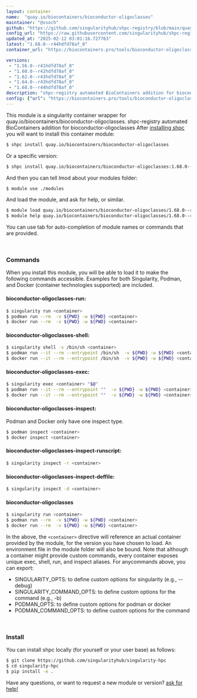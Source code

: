 ```yaml
---
layout: container
name:  "quay.io/biocontainers/bioconductor-oligoclasses"
maintainer: "@vsoch"
github: "https://github.com/singularityhub/shpc-registry/blob/main/quay.io/biocontainers/bioconductor-oligoclasses/container.yaml"
config_url: "https://raw.githubusercontent.com/singularityhub/shpc-registry/main/quay.io/biocontainers/bioconductor-oligoclasses/container.yaml"
updated_at: "2025-02-12 03:01:16.727763"
latest: "1.68.0--r44hdfd78af_0"
container_url: "https://biocontainers.pro/tools/bioconductor-oligoclasses"

versions:
 - "1.56.0--r41hdfd78af_0"
 - "1.60.0--r42hdfd78af_0"
 - "1.62.0--r43hdfd78af_0"
 - "1.64.0--r43hdfd78af_0"
 - "1.68.0--r44hdfd78af_0"
description: "shpc-registry automated BioContainers addition for bioconductor-oligoclasses"
config: {"url": "https://biocontainers.pro/tools/bioconductor-oligoclasses", "maintainer": "@vsoch", "description": "shpc-registry automated BioContainers addition for bioconductor-oligoclasses", "latest": {"1.68.0--r44hdfd78af_0": "sha256:467e8fa60969922bfa7b9e08ed38c209f4ed8d98bdcbe598badd65546615f92d"}, "tags": {"1.56.0--r41hdfd78af_0": "sha256:4234faac6dde4903be27ee1bb645853a12bb8a9bcbb22c54c077c1eaa3c98c5a", "1.60.0--r42hdfd78af_0": "sha256:d5800b1124e9983639f41880a8108353229cdd1a7c1051e0db0cde098bc4fd2b", "1.62.0--r43hdfd78af_0": "sha256:cc02e3bc0d788bf007eb13bbd59b0b5117fc60899615ed1cfcca5ba3d578c0b5", "1.64.0--r43hdfd78af_0": "sha256:76c3512ecfb2f1e2f1b1b5269dd4d9e248db5e421a45275ecd47f6562e38f3ec", "1.68.0--r44hdfd78af_0": "sha256:467e8fa60969922bfa7b9e08ed38c209f4ed8d98bdcbe598badd65546615f92d"}, "docker": "quay.io/biocontainers/bioconductor-oligoclasses"}
---
```


This module is a singularity container wrapper for quay.io/biocontainers/bioconductor-oligoclasses.
shpc-registry automated BioContainers addition for bioconductor-oligoclasses
After [installing shpc](#install) you will want to install this container module:


```bash
$ shpc install quay.io/biocontainers/bioconductor-oligoclasses
```

Or a specific version:

```bash
$ shpc install quay.io/biocontainers/bioconductor-oligoclasses:1.68.0--r44hdfd78af_0
```

And then you can tell lmod about your modules folder:

```bash
$ module use ./modules
```

And load the module, and ask for help, or similar.

```bash
$ module load quay.io/biocontainers/bioconductor-oligoclasses/1.68.0--r44hdfd78af_0
$ module help quay.io/biocontainers/bioconductor-oligoclasses/1.68.0--r44hdfd78af_0
```

You can use tab for auto-completion of module names or commands that are provided.

<br>

### Commands

When you install this module, you will be able to load it to make the following commands accessible.
Examples for both Singularity, Podman, and Docker (container technologies supported) are included.

#### bioconductor-oligoclasses-run:

```bash
$ singularity run <container>
$ podman run --rm  -v ${PWD} -w ${PWD} <container>
$ docker run --rm  -v ${PWD} -w ${PWD} <container>
```

#### bioconductor-oligoclasses-shell:

```bash
$ singularity shell -s /bin/sh <container>
$ podman run --it --rm --entrypoint /bin/sh  -v ${PWD} -w ${PWD} <container>
$ docker run --it --rm --entrypoint /bin/sh  -v ${PWD} -w ${PWD} <container>
```

#### bioconductor-oligoclasses-exec:

```bash
$ singularity exec <container> "$@"
$ podman run --it --rm --entrypoint ""  -v ${PWD} -w ${PWD} <container> "$@"
$ docker run --it --rm --entrypoint ""  -v ${PWD} -w ${PWD} <container> "$@"
```

#### bioconductor-oligoclasses-inspect:

Podman and Docker only have one inspect type.

```bash
$ podman inspect <container>
$ docker inspect <container>
```

#### bioconductor-oligoclasses-inspect-runscript:

```bash
$ singularity inspect -r <container>
```

#### bioconductor-oligoclasses-inspect-deffile:

```bash
$ singularity inspect -d <container>
```



#### bioconductor-oligoclasses

```bash
$ singularity run <container>
$ podman run --rm  -v ${PWD} -w ${PWD} <container>
$ docker run --rm  -v ${PWD} -w ${PWD} <container>
```


In the above, the `<container>` directive will reference an actual container provided
by the module, for the version you have chosen to load. An environment file in the
module folder will also be bound. Note that although a container
might provide custom commands, every container exposes unique exec, shell, run, and
inspect aliases. For anycommands above, you can export:

 - SINGULARITY_OPTS: to define custom options for singularity (e.g., --debug)
 - SINGULARITY_COMMAND_OPTS: to define custom options for the command (e.g., -b)
 - PODMAN_OPTS: to define custom options for podman or docker
 - PODMAN_COMMAND_OPTS: to define custom options for the command

<br>

### Install

You can install shpc locally (for yourself or your user base) as follows:

```bash
$ git clone https://github.com/singularityhub/singularity-hpc
$ cd singularity-hpc
$ pip install -e .
```

Have any questions, or want to request a new module or version? [ask for help!](https://github.com/singularityhub/singularity-hpc/issues)